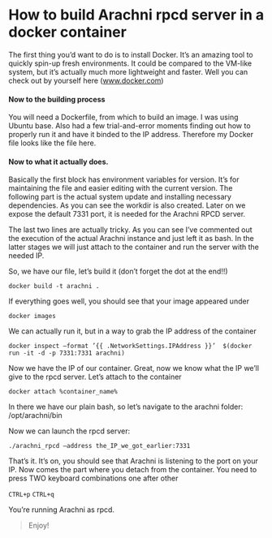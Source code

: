 # How  to build Arachni rpcd server in a docker container

The first thing you’d want to do is to install Docker. It’s an amazing tool to quickly spin-up fresh environments. It could be compared to the VM-like system, but it’s actually much more lightweight and faster. Well you can check out by yourself here (www.docker.com)

#### Now to the building process

You will need a Dockerfile, from which to build an image. I was using Ubuntu base. Also had a few trial-and-error moments finding out how to properly run it and have it binded to the IP address. Therefore my Docker file looks like the file here.

#### Now to what it actually does.

Basically the first block has environment variables for version. It’s for maintaining the file and easier editing with the current version. The following part is the actual system update and installing necessary dependencies. As you can see the workdir is also created. Later on we expose the default 7331 port, it is needed for the Arachni RPCD server.

The last two lines are actually tricky. As you can see I’ve commented out the execution of the actual Arachni instance and just left it as bash. In the latter stages we will just attach to the container and run the server with the needed IP.

So, we have our file, let’s build it (don’t forget the dot at the end!!)

`docker build -t arachni .`

If everything goes well, you should see that your image appeared under 

`docker images`

We can actually run it, but in a way to grab the IP address of the container

`docker inspect –format ’{{ .NetworkSettings.IPAddress }}’  $(docker run -it -d -p 7331:7331 arachni)`

Now we have the IP of our container. Great, now we know what the IP we’ll give to the rpcd server. Let’s attach to the container

`docker attach %container_name%`

In there we have our plain bash, so let’s navigate to the arachni folder: /opt/arachni/bin

Now we can launch the rpcd server:

`./arachni_rpcd –address the_IP_we_got_earlier:7331`

That’s it. It’s on, you should see that Arachni is listening to the port on your IP. Now comes the part where you detach from the container. You need to press TWO keyboard combinations one after other

`CTRL+p` `CTRL+q`

You’re running Arachni as rpcd. 

>Enjoy! 
